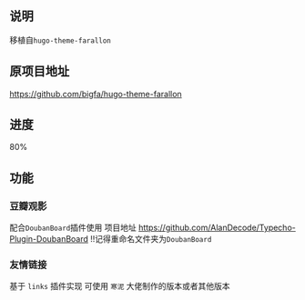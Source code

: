 ## 说明
移植自`hugo-theme-farallon`
## 原项目地址
https://github.com/bigfa/hugo-theme-farallon

## 进度

80%

## 功能

###  豆瓣观影
配合`DoubanBoard`插件使用
项目地址
https://github.com/AlanDecode/Typecho-Plugin-DoubanBoard
!!记得重命名文件夹为`DoubanBoard`

### 友情链接
基于 `links` 插件实现
可使用 `寒泥` 大佬制作的版本或者其他版本

